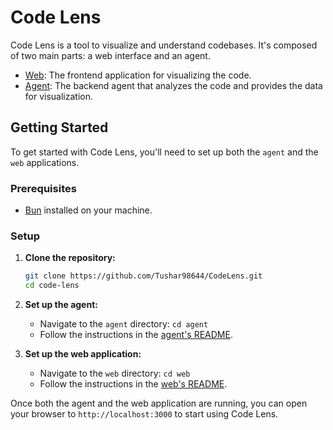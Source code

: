 # Code Lens

Code Lens is a tool to visualize and understand codebases. It's composed of two main parts: a web interface and an agent.

- [Web](./web/README.md): The frontend application for visualizing the code.
- [Agent](./agent/README.md): The backend agent that analyzes the code and provides the data for visualization.

## Getting Started

To get started with Code Lens, you'll need to set up both the `agent` and the `web` applications.

### Prerequisites

- [Bun](https://bun.sh/) installed on your machine.

### Setup

1.  **Clone the repository:**
    ```bash
    git clone https://github.com/Tushar98644/CodeLens.git
    cd code-lens
    ```

2.  **Set up the agent:**
    -   Navigate to the `agent` directory: `cd agent`
    -   Follow the instructions in the [agent's README](./agent/README.md).

3.  **Set up the web application:**
    -   Navigate to the `web` directory: `cd web`
    -   Follow the instructions in the [web's README](./web/README.md).

Once both the agent and the web application are running, you can open your browser to `http://localhost:3000` to start using Code Lens.
